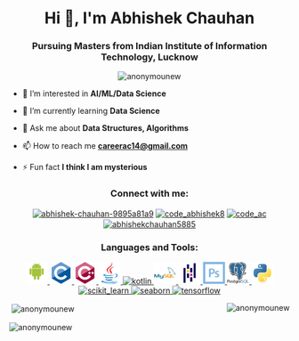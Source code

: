 
<h1 align="center">Hi 👋, I'm Abhishek Chauhan</h1>
<h3 align="center">Pursuing Masters from Indian Institute of Information Technology, Lucknow</h3>

<p align="center"> <img src="https://komarev.com/ghpvc/?username=anonymounew&label=Profile%20views&color=0e75b6&style=flat" alt="anonymounew" /> </p>

- 👀 I’m interested in **AI/ML/Data Science**
- 🌱 I’m currently learning **Data Science**

- 💬 Ask me about **Data Structures, Algorithms**

- 📫 How to reach me **careerac14@gmail.com**

- ⚡ Fun fact **I think I am mysterious**

<h3 align="center">Connect with me:</h3>
<p align="center">
<a href="https://linkedin.com/in/abhishek-chauhan-9895a81a9" target="blank"><img align="center" src="https://raw.githubusercontent.com/rahuldkjain/github-profile-readme-generator/master/src/images/icons/Social/linked-in-alt.svg" alt="abhishek-chauhan-9895a81a9" height="30" width="40" /></a>
<a href="https://www.codechef.com/users/code_abhishek8" target="blank"><img align="center" src="https://cdn.jsdelivr.net/npm/simple-icons@3.1.0/icons/codechef.svg" alt="code_abhishek8" height="30" width="40" /></a>
<a href="https://www.leetcode.com/code_ac" target="blank"><img align="center" src="https://raw.githubusercontent.com/rahuldkjain/github-profile-readme-generator/master/src/images/icons/Social/leet-code.svg" alt="code_ac" height="30" width="40" /></a>
<a href="https://auth.geeksforgeeks.org/user/abhishekchauhan5885" target="blank"><img align="center" src="https://raw.githubusercontent.com/rahuldkjain/github-profile-readme-generator/master/src/images/icons/Social/geeks-for-geeks.svg" alt="abhishekchauhan5885" height="30" width="40" /></a>
</p>

<h3 align="center">Languages and Tools:</h3>
<p align="center"> <a href="https://developer.android.com" target="_blank" rel="noreferrer"> <img src="https://raw.githubusercontent.com/devicons/devicon/master/icons/android/android-original-wordmark.svg" alt="android" width="40" height="40"/> </a> <a href="https://www.cprogramming.com/" target="_blank" rel="noreferrer"> <img src="https://raw.githubusercontent.com/devicons/devicon/master/icons/c/c-original.svg" alt="c" width="40" height="40"/> </a> <a href="https://www.w3schools.com/cpp/" target="_blank" rel="noreferrer"> <img src="https://raw.githubusercontent.com/devicons/devicon/master/icons/cplusplus/cplusplus-original.svg" alt="cplusplus" width="40" height="40"/> </a> <a href="https://www.java.com" target="_blank" rel="noreferrer"> <img src="https://raw.githubusercontent.com/devicons/devicon/master/icons/java/java-original.svg" alt="java" width="40" height="40"/> </a> <a href="https://kotlinlang.org" target="_blank" rel="noreferrer"> <img src="https://www.vectorlogo.zone/logos/kotlinlang/kotlinlang-icon.svg" alt="kotlin" width="40" height="40"/> </a> <a href="https://www.mysql.com/" target="_blank" rel="noreferrer"> <img src="https://raw.githubusercontent.com/devicons/devicon/master/icons/mysql/mysql-original-wordmark.svg" alt="mysql" width="40" height="40"/> </a> <a href="https://pandas.pydata.org/" target="_blank" rel="noreferrer"> <img src="https://raw.githubusercontent.com/devicons/devicon/2ae2a900d2f041da66e950e4d48052658d850630/icons/pandas/pandas-original.svg" alt="pandas" width="40" height="40"/> </a> <a href="https://www.photoshop.com/en" target="_blank" rel="noreferrer"> <img src="https://raw.githubusercontent.com/devicons/devicon/master/icons/photoshop/photoshop-line.svg" alt="photoshop" width="40" height="40"/> </a> <a href="https://www.postgresql.org" target="_blank" rel="noreferrer"> <img src="https://raw.githubusercontent.com/devicons/devicon/master/icons/postgresql/postgresql-original-wordmark.svg" alt="postgresql" width="40" height="40"/> </a> <a href="https://www.python.org" target="_blank" rel="noreferrer"> <img src="https://raw.githubusercontent.com/devicons/devicon/master/icons/python/python-original.svg" alt="python" width="40" height="40"/> </a> <a href="https://scikit-learn.org/" target="_blank" rel="noreferrer"> <img src="https://upload.wikimedia.org/wikipedia/commons/0/05/Scikit_learn_logo_small.svg" alt="scikit_learn" width="40" height="40"/> </a> <a href="https://seaborn.pydata.org/" target="_blank" rel="noreferrer"> <img src="https://seaborn.pydata.org/_images/logo-mark-lightbg.svg" alt="seaborn" width="40" height="40"/> </a> <a href="https://www.tensorflow.org" target="_blank" rel="noreferrer"> <img src="https://www.vectorlogo.zone/logos/tensorflow/tensorflow-icon.svg" alt="tensorflow" width="40" height="40"/> </a> </p>

<p><img align="right" src="https://github-readme-stats.vercel.app/api/top-langs?username=anonymounew&show_icons=true&locale=en&layout=compact" alt="anonymounew" /></p>

<p>&nbsp;<img align="center" src="https://github-readme-stats.vercel.app/api?username=anonymounew&show_icons=true&theme=onedark&locale=en" alt="anonymounew" /></p>

<p><img align="center" src="https://github-readme-streak-stats.herokuapp.com/?user=anonymounew&" alt="anonymounew" /></p>
